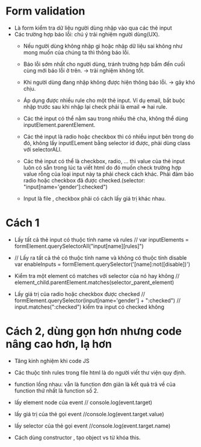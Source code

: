 # Form validation
+ Là form kiểm tra dữ liệu người dùng nhập vào qua các thẻ input
+ Các trường hợp báo lỗi: chú ý trải nghiệm người dùng(UX).
    + Nếu người dùng không nhập gì hoặc nhập dữ liệu sai không như mong muốn của chúng ta thì thông báo lỗi.
    + Báo lỗi sớm nhất cho người dùng, tránh trường hợp bấm đến cuối cùng mới báo lỗi ở trên. -> trải nghiệm không tốt.
    + Khi người dùng đang nhập không được hiện thông báo lỗi. -> gây khó chịu.

    + Áp dụng được nhiều rule cho một thẻ input. Ví dụ email, bắt buộc nhập trước sau khi nhập lại check phải là email => hai rule.
    + Các thẻ input có thể nằm sau trong nhiều thẻ cha, không thể dùng inputElement.parentElement.
    + Các thẻ input là radio hoặc checkbox thì có nhiều input bên trong do đó, không lấy inputELement bằng selector id được, phải dùng class với selectorALl.
    + Các thẻ input có thể là checkbox, radio, ... thì value của thẻ input luôn có sẵn trong lúc ta viết html do đó muốn check trường hợp value rỗng của loại input này ta phải check cách khác. Phải đảm bảo radio hoặc checkbox đã được checked.(selector: "input[name='gender']:checked")
    + Input là file , checkbox phải có cách lấy giá trị khác nhau.



# Cách 1
+ Lấy tất cả thẻ input có thuộc tính name và rules 
    // var inputElements = formElement.querySelectorAll("input[name][rules]")

+ // Lấy ra tất cả thẻ có thuộc tính name và không có thuộc tính disable
    var enableInputs = formElement.querySelector('[name]:not([disable])')

+ Kiểm tra một element có matches với selector của nó hay không
    // element_child.parentElement.matches(selector_parent_element)

+ Lấy giá trị của radio hoặc checkbox được checked
    // formElement.querySelector(input[name='gender'] + ":checked")
    // input.matches(":checked") kiểm tra input có checked không

# Cách 2, dùng gọn hơn nhưng code nâng cao hơn, lạ hơn
+ Tăng kinh nghiệm khi code JS

+ Các thuộc tính rules trong file html là do người viết thư viện quy định.

+ function lồng nhau: vẫn là function đơn giản là kết quả trả về của function thứ nhất là function số 2.

+ lấy element node của event
    // console.log(event.target)
+ lấy giá trị của thẻ gọi event
    //console.log(event.target.value)
+ lấy selector của thẻ gọi event
    //console.log(event.target.name)

+ Cách dùng constructor , tạo object vs từ khóa this.